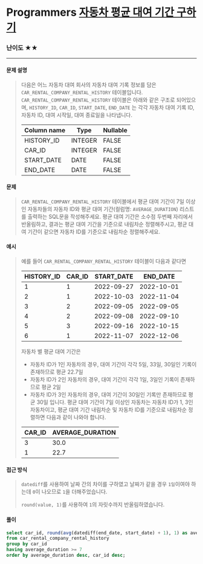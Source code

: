 # Programmers [자동차 평균 대여 기간 구하기](https://school.programmers.co.kr/learn/courses/30/lessons/157342)

### 난이도 ★★

---

#### 문제 설명

> 다음은 어느 자동차 대여 회사의 자동차 대여 기록 정보를 담은 `CAR_RENTAL_COMPANY_RENTAL_HISTORY` 테이블입니다. `CAR_RENTAL_COMPANY_RENTAL_HISTORY` 테이블은 아래와 같은 구조로 되어있으며, `HISTORY_ID`, `CAR_ID`, `START_DATE`, `END_DATE` 는 각각 자동차 대여 기록 ID, 자동차 ID, 대여 시작일, 대여 종료일을 나타냅니다.
>
> | Column name | Type    | Nullable |
> | ----------- | ------- | -------- |
> | HISTORY_ID  | INTEGER | FALSE    |
> | CAR_ID      | INTEGER | FALSE    |
> | START_DATE  | DATE    | FALSE    |
> | END_DATE    | DATE    | FALSE    |

#### 문제

>`CAR_RENTAL_COMPANY_RENTAL_HISTORY` 테이블에서 평균 대여 기간이 7일 이상인 자동차들의 자동차 ID와 평균 대여 기간(컬럼명: `AVERAGE_DURATION`) 리스트를 출력하는 SQL문을 작성해주세요. 평균 대여 기간은 소수점 두번째 자리에서 반올림하고, 결과는 평균 대여 기간을 기준으로 내림차순 정렬해주시고, 평균 대여 기간이 같으면 자동차 ID를 기준으로 내림차순 정렬해주세요.

#### 예시

> 예를 들어 `CAR_RENTAL_COMPANY_RENTAL_HISTORY` 테이블이 다음과 같다면
>
> | HISTORY_ID | CAR_ID | START_DATE | END_DATE   |
> | ---------- | ------ | ---------- | ---------- |
> | 1          | 1      | 2022-09-27 | 2022-10-01 |
> | 2          | 1      | 2022-10-03 | 2022-11-04 |
> | 3          | 2      | 2022-09-05 | 2022-09-05 |
> | 4          | 2      | 2022-09-08 | 2022-09-10 |
> | 5          | 3      | 2022-09-16 | 2022-10-15 |
> | 6          | 1      | 2022-11-07 | 2022-12-06 |
>
> 자동차 별 평균 대여 기간은
>
> - 자동차 ID가 1인 자동차의 경우, 대여 기간이 각각 5일, 33일, 30일인 기록이 존재하므로 평균 22.7일
> - 자동차 ID가 2인 자동차의 경우, 대여 기간이 각각 1일, 3일인 기록이 존재하므로 평균 2일
> - 자동차 ID가 3인 자동차의 경우, 대여 기간이 30일인 기록만 존재하므로 평균 30일 입니다. 평균 대여 기간이 7일 이상인 자동차는 자동차 ID가 1, 3인 자동차이고, 평균 대여 기간 내림차순 및 자동차 ID를 기준으로 내림차순 정렬하면 다음과 같이 나와야 합니다.
>
> | CAR_ID | AVERAGE_DURATION |
> | ------ | ---------------- |
> | 3      | 30.0             |
> | 1      | 22.7             |

#### 접근 방식

> `datediff`를 사용하여 날짜 간의 차이를 구하였고 날짜가 같을 경우 `1일`이여야 하는데 `0`이 나오므로 `1`을 더해주었습니다.
>
> `round(value, 1)`를 사용하여 `1`의 자릿수까지 반올림하였습니다.

#### 풀이

```sql
select car_id, round(avg(datediff(end_date, start_date) + 1), 1) as average_duration
from car_rental_company_rental_history
group by car_id
having average_duration >= 7
order by average_duration desc, car_id desc;
```

